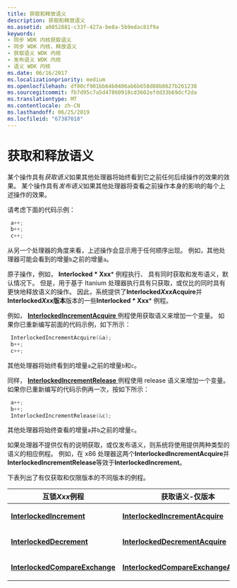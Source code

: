 ```yaml
---
title: 获取和释放语义
description: 获取和释放语义
ms.assetid: a0852881-c33f-427a-be8a-5b9edac81f9a
keywords:
- 同步 WDK 内核获取语义
- 同步 WDK 内核，释放语义
- 获取语义 WDK 内核
- 发布语义 WDK 内核
- 语义 WDK 内核
ms.date: 06/16/2017
ms.localizationpriority: medium
ms.openlocfilehash: df00cf901bb64b0406ab6b658d08b8627b261238
ms.sourcegitcommit: fb7d95c7a5d47860918cd3602efdd33b69dcf2da
ms.translationtype: MT
ms.contentlocale: zh-CN
ms.lasthandoff: 06/25/2019
ms.locfileid: "67387018"
---
```

# <a name="acquire-and-release-semantics"></a>获取和释放语义





某个操作具有*获取语义*如果其他处理器将始终看到它之前任何后续操作的效果的效果。 某个操作具有*发布语义*如果其他处理器将查看之前操作本身的影响的每个上述操作的效果。

请考虑下面的代码示例：

```cpp
 a++;
 b++;
 c++;
```

从另一个处理器的角度来看，上述操作会显示用于任何顺序出现。 例如，其他处理器可能会看到的增量`b`之前的增量`a`。

原子操作，例如， **Interlocked * Xxx*** 例程执行、 具有同时获取和发布语义，默认情况下。 但是，用于基于 Itanium 处理器执行具有只获取，或仅比的同时具有更快地释放语义的操作。 因此，系统提供了**Interlocked*Xxx*Acquire**并**Interlocked*Xxx*版本**版本的一些**Interlocked * Xxx*** 例程。

例如， [ **InterlockedIncrementAcquire** ](https://docs.microsoft.com/previous-versions/windows/hardware/drivers/ff547916(v=vs.85))例程使用获取语义来增加一个变量。 如果你已重新编写前面的代码示例，如下所示：

```cpp
 InterlockedIncrementAcquire(&a);
 b++;
 c++;
```

其他处理器将始终看到的增量`a`之前的增量`b`和`c`。

同样， [ **InterlockedIncrementRelease** ](https://docs.microsoft.com/previous-versions/windows/hardware/drivers/ff547919(v=vs.85))例程使用 release 语义来增加一个变量。 如果你已重新编写的代码示例再一次，按如下所示：

```cpp
 a++;
 b++;
 InterlockedIncrementRelease(&c);
```

其他处理器将始终查看的增量`a`并`b`之前的增量`c`。

如果处理器不提供仅有的说明获取，或仅发布语义，则系统将使用提供两种类型的语义的相应例程。 例如，在 x86 处理器这两个**InterlockedIncrementAcquire**并**InterlockedIncrementRelease**等效于**InterlockedIncrement**。

下表列出了有仅获取和仅限版本的不同版本的例程。

<table>
<colgroup>
<col width="33%" />
<col width="33%" />
<col width="33%" />
</colgroup>
<thead>
<tr class="header">
<th>互锁<em>Xxx</em>例程</th>
<th>获取语义-仅版本</th>
<th>仅发布语义版本</th>
</tr>
</thead>
<tbody>
<tr class="odd">
<td><p><a href="https://docs.microsoft.com/windows-hardware/drivers/ddi/content/wdm/nf-wdm-interlockedincrement" data-raw-source="[&lt;strong&gt;InterlockedIncrement&lt;/strong&gt;](https://docs.microsoft.com/windows-hardware/drivers/ddi/content/wdm/nf-wdm-interlockedincrement)"><strong>InterlockedIncrement</strong></a></p></td>
<td><p><a href="https://docs.microsoft.com/previous-versions/windows/hardware/drivers/ff547916(v=vs.85)" data-raw-source="[&lt;strong&gt;InterlockedIncrementAcquire&lt;/strong&gt;](https://docs.microsoft.com/previous-versions/windows/hardware/drivers/ff547916(v=vs.85))"><strong>InterlockedIncrementAcquire</strong></a></p></td>
<td><p><a href="https://docs.microsoft.com/previous-versions/windows/hardware/drivers/ff547919(v=vs.85)" data-raw-source="[&lt;strong&gt;InterlockedIncrementRelease&lt;/strong&gt;](https://docs.microsoft.com/previous-versions/windows/hardware/drivers/ff547919(v=vs.85))"><strong>InterlockedIncrementRelease</strong></a></p></td>
</tr>
<tr class="even">
<td><p><a href="https://docs.microsoft.com/windows-hardware/drivers/ddi/content/wdm/nf-wdm-interlockeddecrement" data-raw-source="[&lt;strong&gt;InterlockedDecrement&lt;/strong&gt;](https://docs.microsoft.com/windows-hardware/drivers/ddi/content/wdm/nf-wdm-interlockeddecrement)"><strong>InterlockedDecrement</strong></a></p></td>
<td><p><a href="https://docs.microsoft.com/previous-versions/windows/hardware/drivers/ff547875(v=vs.85)" data-raw-source="[&lt;strong&gt;InterlockedDecrementAcquire&lt;/strong&gt;](https://docs.microsoft.com/previous-versions/windows/hardware/drivers/ff547875(v=vs.85))"><strong>InterlockedDecrementAcquire</strong></a></p></td>
<td><p><a href="https://docs.microsoft.com/previous-versions/windows/hardware/drivers/ff547883(v=vs.85)" data-raw-source="[&lt;strong&gt;InterlockedDecrementRelease&lt;/strong&gt;](https://docs.microsoft.com/previous-versions/windows/hardware/drivers/ff547883(v=vs.85))"><strong>InterlockedDecrementRelease</strong></a></p></td>
</tr>
<tr class="odd">
<td><p><a href="https://docs.microsoft.com/windows-hardware/drivers/ddi/content/wdm/nf-wdm-interlockedcompareexchange" data-raw-source="[&lt;strong&gt;InterlockedCompareExchange&lt;/strong&gt;](https://docs.microsoft.com/windows-hardware/drivers/ddi/content/wdm/nf-wdm-interlockedcompareexchange)"><strong>InterlockedCompareExchange</strong></a></p></td>
<td><p><a href="https://docs.microsoft.com/previous-versions/windows/hardware/drivers/ff547857(v=vs.85)" data-raw-source="[&lt;strong&gt;InterlockedCompareExchangeAcquire&lt;/strong&gt;](https://docs.microsoft.com/previous-versions/windows/hardware/drivers/ff547857(v=vs.85))"><strong>InterlockedCompareExchangeAcquire</strong></a></p></td>
<td><p><a href="https://docs.microsoft.com/previous-versions/windows/hardware/drivers/ff547867(v=vs.85)" data-raw-source="[&lt;strong&gt;InterlockedCompareExchangeRelease&lt;/strong&gt;](https://docs.microsoft.com/previous-versions/windows/hardware/drivers/ff547867(v=vs.85))"><strong>InterlockedCompareExchangeRelease</strong></a></p></td>
</tr>
</tbody>
</table>

 

 

 




